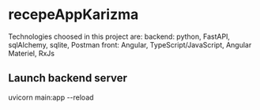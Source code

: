 # recepeAppKarizma
Technologies choosed in this project are: 
backend: python, FastAPI, sqlAlchemy, sqlite, Postman
front: Angular, TypeScript/JavaScript, Angular Materiel, RxJs
## Launch backend server
uvicorn main:app --reload
